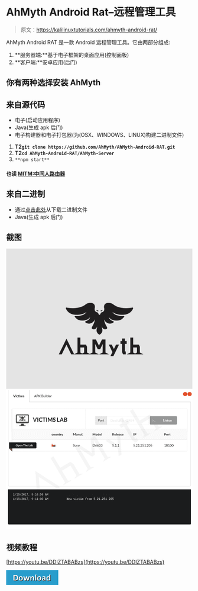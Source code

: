 # AhMyth Android Rat–远程管理工具

> 原文：<https://kalilinuxtutorials.com/ahmyth-android-rat/>

AhMyth Android RAT 是一款 Android 远程管理工具。它由两部分组成:

1.  **服务器端:**基于电子框架的桌面应用(控制面板)
2.  **客户端:**安卓应用(后门)

## **你有两种选择安装** **AhMyth**

## **来自源代码**

*   电子(启动应用程序)
*   Java(生成 apk 后门)
*   电子构建器和电子打包器(为(OSX、WINDOWS、LINUX)构建二进制文件)

1.  **T2`git clone https://github.com/AhMyth/AhMyth-Android-RAT.git`**
2.  **T2`cd AhMyth-Android-RAT/AhMyth-Server`**
3.  `**npm start**`

#### **也读 [MITM:中间人路由器](http://kalilinuxtutorials.com/mitm-man-in-the-middle-router/)**

## **来自二进制**

*   通过[点击此处](https://github.com/AhMyth/AhMyth-Android-RAT/releases)从下载二进制文件
*   Java(生成 apk 后门)

## **截图**

![](img/da28fab8be321fdf27548a75a34aa54a.png)![](img/fe9eaa275caebbd816923792360524c1.png)

## **视频教程**

[https://youtu.be/DDIZTABABzs](https://youtu.be/DDIZTABABzs)

[![](img/a51de913dc60eee505c4a68651ee8e4d.png)](https://github.com/AhMyth/AhMyth-Android-RAT)